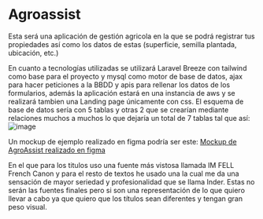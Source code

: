 # Agroassist
Esta será una aplicación de gestión agricola en la que se podrá registrar tus propiedades así como los datos de estas (superficie, semilla plantada, ubicación, etc.)

En cuanto a tecnologías utilizadas se utilizará Laravel Breeze con tailwind como base para el proyecto y mysql como motor de base de datos, ajax para hacer peticiones a la BBDD y apis para rellenar los datos de los formularios, además la aplicación estará en una instancia de aws y se realizará tambien una Landing page únicamente con css.
El esquema de base de datos sería con 5 tablas y otras 2 que se crearían mediante relaciones muchos a muchos lo que dejaría un total de 7 tablas tal que así:
![image](https://user-images.githubusercontent.com/91052453/229483367-c651e23c-e943-4f7d-bac4-57b8983b82d6.png)

Un mockup de ejemplo realizado en figma podría ser este:
[Mockup de AgroAssist realizado en figma](https://www.figma.com/proto/MXfPyJoDNFJHGkmFlTsxDY/AgroAssist?node-id=104-150&scaling=min-zoom&page-id=0%3A1)

En el que para los titulos uso una fuente más vistosa llamada IM FELL French Canon y para el resto de textos he usado una la cual me da una sensación de mayor seriedad y profesionalidad que se llama Inder. Estas no serán las fuentes finales pero si son una representación de lo que quiero llevar a cabo ya que quiero que los títulos sean diferentes y tengan gran peso visual. 
